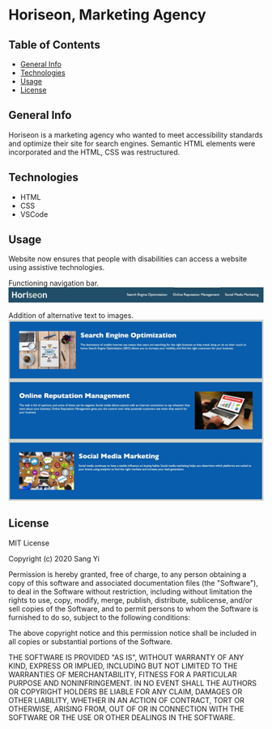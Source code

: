 # Horiseon, Marketing Agency

## Table of Contents

* [General Info](#general-info)
* [Technologies](#technologies)
* [Usage](#usage)
* [License](#license)

## General Info
Horiseon is a marketing agency who wanted to meet accessibility standards and optimize their site for search engines. Semantic HTML elements were incorporated and the HTML, CSS was restructured. 

## Technologies
* HTML
* CSS
* VSCode

## Usage
Website now ensures that people with disabilities can access a website using assistive technologies. 

Functioning navigation bar.
![Functioning navigation bar](assets/images/navigation.png)

Addition of alternative text to images. 
![Addition of alternative text to images](assets/images/content.png)

## License
MIT License

Copyright (c) 2020 Sang Yi

Permission is hereby granted, free of charge, to any person obtaining a copy
of this software and associated documentation files (the "Software"), to deal
in the Software without restriction, including without limitation the rights
to use, copy, modify, merge, publish, distribute, sublicense, and/or sell
copies of the Software, and to permit persons to whom the Software is
furnished to do so, subject to the following conditions:

The above copyright notice and this permission notice shall be included in all
copies or substantial portions of the Software.

THE SOFTWARE IS PROVIDED "AS IS", WITHOUT WARRANTY OF ANY KIND, EXPRESS OR
IMPLIED, INCLUDING BUT NOT LIMITED TO THE WARRANTIES OF MERCHANTABILITY,
FITNESS FOR A PARTICULAR PURPOSE AND NONINFRINGEMENT. IN NO EVENT SHALL THE
AUTHORS OR COPYRIGHT HOLDERS BE LIABLE FOR ANY CLAIM, DAMAGES OR OTHER
LIABILITY, WHETHER IN AN ACTION OF CONTRACT, TORT OR OTHERWISE, ARISING FROM,
OUT OF OR IN CONNECTION WITH THE SOFTWARE OR THE USE OR OTHER DEALINGS IN THE
SOFTWARE.
